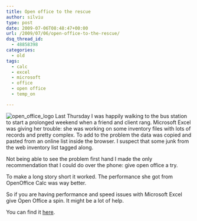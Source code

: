 ```yaml
---
title: Open office to the rescue
author: silviu
type: post
date: 2009-07-06T08:48:47+00:00
url: /2009/07/06/open-office-to-the-rescue/
dsq_thread_id:
  - 48858398
categories:
  - old
tags:
  - calc
  - excel
  - microsoft
  - office
  - open office
  - temp_on

---
```

![open_office_logo](/blog/images/2009/open_office_logo.jpg) Last Thursday I was happily walking to the bus station to start a prolonged weekend when a friend and client rang. Microsoft Excel was giving her trouble: she was working on some inventory files with lots of records and pretty complex. To add to the problem the data was copied and pasted from an online list inside the browser. I suspect that some junk from the web inventory list tagged along.

Not being able to see the problem first hand I made the only recommendation that I could do over the phone: give open office a try.

To make a long story short it worked. The performance she got from OpenOffice Calc was way better.

So if you are having performance and speed issues with Microsoft Excel give Open Office a spin. It might be a lot of help.

You can find it <a href="http://www.openoffice.org/" target="_blank" rel="noopener">here</a>.